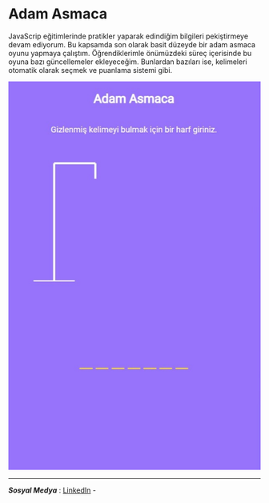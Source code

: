 # Adam Asmaca

JavaScrip eğitimlerinde pratikler yaparak edindiğim bilgileri pekiştirmeye devam ediyorum. Bu kapsamda son olarak basit düzeyde bir adam asmaca oyunu yapmaya çalıştım.
Öğrendiklerimle önümüzdeki süreç içerisinde bu oyuna bazı güncellemeler ekleyeceğim.
Bunlardan bazıları ise, kelimeleri otomatik olarak seçmek ve puanlama sistemi gibi.

![Game1](/images/game1.png)
___


**_Sosyal Medya_** : [LinkedIn](https://www.linkedin.com/in/omerkr/) - 
